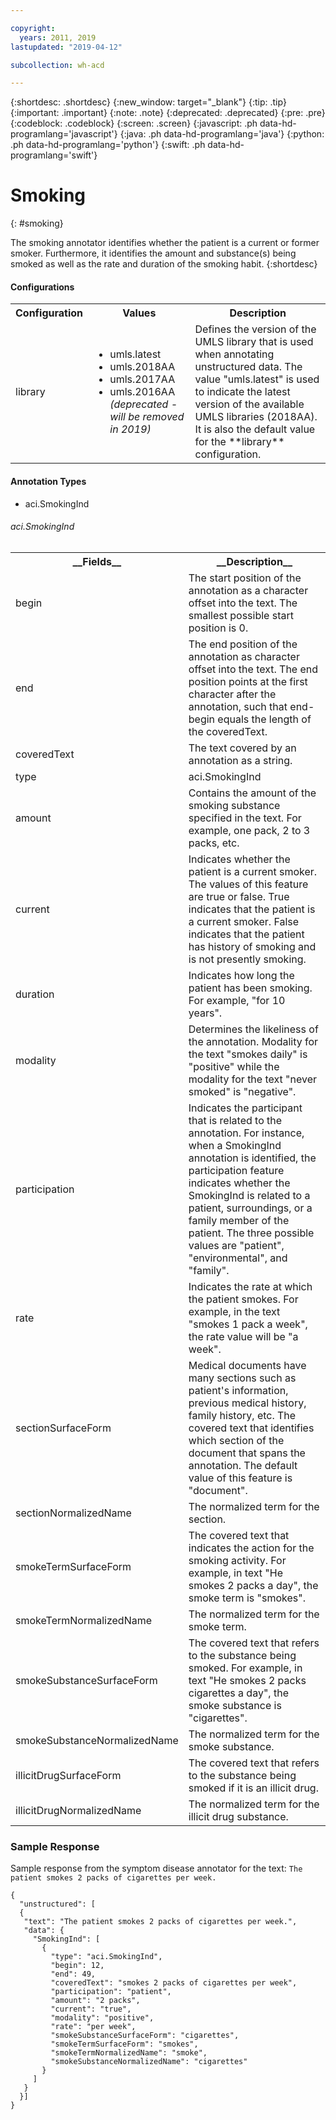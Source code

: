 ```yaml
---

copyright:
  years: 2011, 2019
lastupdated: "2019-04-12"

subcollection: wh-acd

---
```


{:shortdesc: .shortdesc}
{:new_window: target="_blank"}
{:tip: .tip}
{:important: .important}
{:note: .note}
{:deprecated: .deprecated}
{:pre: .pre}
{:codeblock: .codeblock}
{:screen: .screen}
{:javascript: .ph data-hd-programlang='javascript'}
{:java: .ph data-hd-programlang='java'}
{:python: .ph data-hd-programlang='python'}
{:swift: .ph data-hd-programlang='swift'}

# Smoking
{: #smoking}

The smoking annotator identifies whether the patient is a current or former smoker. Furthermore, it identifies the amount and substance(s) being smoked as well as the rate and duration of the smoking habit.
{:shortdesc}

<h4>Configurations</h4>

<table>
<tr>
<th>Configuration</th>
<th>Values</th>
<th>Description</th>
</tr>
<tr>
<td>library</td>
<td>
<ul>
  <li>umls.latest</li>
  <li>umls.2018AA</li>
  <li>umls.2017AA</li>
  <li>umls.2016AA <i>(deprecated - will be removed in 2019)</i></li>
</ul>
</td>
<td>Defines the version of the UMLS library that is used when annotating unstructured data.  The value "umls.latest" is used to indicate the latest version of the available UMLS libraries (2018AA).  It is also the default value for the **library** configuration.</td>
</tr>
</table>

<h4>Annotation Types</h4>

* aci.SmokingInd

###### aci.SmokingInd

<table>
<tr><th>__Fields__</th><th>__Description__</th></tr>
</tr><td>begin</td><td>The start position of the annotation as a character offset into the text. The smallest possible start position is 0.</td></tr>
<tr><td>end</td><td>The end position of the annotation as character offset into the text. The end position points at the first character after the annotation, such that end-begin equals the length of the coveredText.</td></tr>
<tr><td>coveredText</td><td>The text covered by an annotation as a string.</td></tr>
<tr><td>type</td><td>aci.SmokingInd</td></tr>
<tr><td>amount</td><td>Contains the amount of the smoking substance specified in the text.  For example, one pack, 2 to 3 packs, etc.</td></tr>
<tr><td>current</td><td>Indicates whether the patient is a current smoker.  The values of this feature are true or false. True indicates that the patient is a current smoker. False indicates that the patient has history of smoking and is not presently smoking.</td></tr>
<tr><td>duration</td><td>Indicates how long the patient has been smoking.  For example, "for 10 years".</td></tr>
<tr><td>modality</td><td>Determines the likeliness of the annotation. Modality for the text "smokes daily" is "positive" while the modality for the text "never smoked" is "negative".</td></tr>
<tr><td>participation</td><td>Indicates the participant that is related to the annotation.  For instance, when a SmokingInd annotation is identified, the participation feature indicates whether the SmokingInd is related to a patient, surroundings, or a family member of the patient.  The three possible values are "patient", "environmental", and "family".</td></tr>
<tr><td>rate</td><td>Indicates the rate at which the patient smokes.  For example, in the text "smokes 1 pack a week", the rate value will be "a week".</td></tr>
<tr><td>sectionSurfaceForm</td><td>Medical documents have many sections such as patient's information, previous medical history, family history, etc.  The covered text that identifies which section of the document that spans the annotation. The default value of this feature is "document".</td></tr>
<tr><td>sectionNormalizedName</td><td>The normalized term for the section.</td></tr>
<tr><td>smokeTermSurfaceForm</td><td>The covered text that indicates the action for the smoking activity. For example, in text "He smokes 2 packs a day", the smoke term  is "smokes".</td></tr>
<tr><td>smokeTermNormalizedName</td><td>The normalized term for the smoke term.</td></tr>
<tr><td>smokeSubstanceSurfaceForm</td><td>The covered text that refers to the substance being smoked. For example, in text "He smokes 2 packs cigarettes a day", the smoke substance is "cigarettes".</td></tr>
<tr><td>smokeSubstanceNormalizedName</td><td>The normalized term for the smoke substance.</td></tr>
<tr><td>illicitDrugSurfaceForm</td><td>The covered text that refers to the substance being smoked if it is an illicit drug.</td></tr>
<tr><td>illicitDrugNormalizedName</td><td>The normalized term for the illicit drug substance.</td></tr></table>

### Sample Response

Sample response from the symptom disease annotator for the text: `The patient smokes 2 packs of cigarettes per week.`

```
{
  "unstructured": [
  {
   "text": "The patient smokes 2 packs of cigarettes per week.",
   "data": {
     "SmokingInd": [
       {
         "type": "aci.SmokingInd",
         "begin": 12,
         "end": 49,
         "coveredText": "smokes 2 packs of cigarettes per week",
         "participation": "patient",
         "amount": "2 packs",
         "current": "true",
         "modality": "positive",
         "rate": "per week",
         "smokeSubstanceSurfaceForm": "cigarettes",
         "smokeTermSurfaceForm": "smokes",
         "smokeTermNormalizedName": "smoke",
         "smokeSubstanceNormalizedName": "cigarettes"
       }
     ]
   }
  }]
}
```
